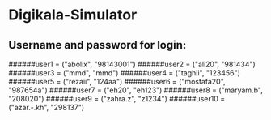 # Digikala-Simulator

## Username and password for login:
######user1 = ("abolix", "98143001")
######user2 = ("ali20", "981434")
######user3 = ("mmd", "mmd")
######user4 = ("taghii", "123456")
######user5 = ("rezaii", "124aa")
######user6 = ("mostafa20", "987654a")
######user7 = ("eh20", "eh123")
######user8 = ("maryam.b", "208020")
######user9 = ("zahra.z", "z1234")
######user10 = ("azar.-.kh", "298137")
